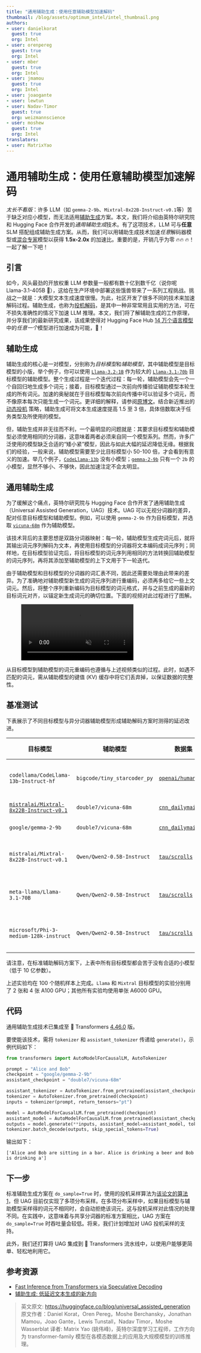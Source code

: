 ```yaml
---
title: "通用辅助生成：使用任意辅助模型加速解码"
thumbnail: /blog/assets/optimum_intel/intel_thumbnail.png
authors:
- user: danielkorat
  guest: true
  org: Intel
- user: orenpereg
  guest: true
  org: Intel
- user: mber
  guest: true
  org: Intel
- user: jmamou
  guest: true
  org: Intel
- user: joaogante
- user: lewtun
- user: Nadav-Timor
  guest: true
  org: weizmannscience
- user: moshew
  guest: true
  org: Intel
translators:
- user: MatrixYao
---
```


# 通用辅助生成：使用任意辅助模型加速解码

<em>太长不看版</em>：许多 LLM（如 `gemma-2-9b`、`Mixtral-8x22B-Instruct-v0.1`等）苦于缺乏对应小模型，而无法适用[辅助生成](https://huggingface.co/blog/zh/assisted-generation)方案。本文，我们将介绍由英特尔研究院和 Hugging Face 合作开发的*通用辅助生成*技术。有了这项技术，LLM 可与**任意** SLM 搭配组成辅助生成方案。从而，我们可以用辅助生成技术加速*任意*解码器模型或[混合专家](https://huggingface.co/blog/zh/moe)模型以获得 **1.5x-2.0x** 的加速比。重要的是，开销几乎为零 🔥🔥 🔥！一起了解一下吧！

## 引言

如今，风头最劲的开放权重 LLM 参数量一般都有数十亿到数千亿（说你呢 Llama-3.1-405B 👋），这给在生产环境中部署这些饿兽带来了一系列工程挑战。挑战之一就是：大模型文本生成速度很慢。为此，社区开发了很多不同的技术来加速解码过程。辅助生成，也称为[投机解码](https://arxiv.org/abs/2211.17192)，是其中一种非常常用且实用的方法，可在不损失准确性的情况下加速 LLM 推理。本文，我们将了解辅助生成的工作原理，并分享我们的最新研究成果，该成果使得对 Hugging Face Hub [14 万个语言模型](https://huggingface.co/models?pipeline_tag=text-generation&sort=trending)中的*任意一个*模型进行加速成为可能，🚀！ 

## 辅助生成

辅助生成的核心是一对模型，分别称为*目标模型*和*辅助模型*，其中辅助模型是目标模型的小版，举个例子，你可以使用 [`Llama-3.2-1B`](https://huggingface.co/meta-llama/Llama-3.2-1B) 作为较大的 [`Llama-3.1-70b`](https://huggingface.co/meta-llama/Llama-3.1-70b) 目标模型的辅助模型。整个生成过程是一个迭代过程：每一轮，辅助模型会先一个一个自回归地生成多个词元；接着，目标模型通过一次前向传播验证辅助模型本轮生成的所有词元。加速的奥秘就在于目标模型每次前向传播中可以验证多个词元，而不像原本每次只能生成一个词元。更详细的解释，请参阅[原博文](https://huggingface.co/blog/zh/assisted-generation)。结合新近推出的[动态投机](https://huggingface.co/blog/dynamic_speculation_lookahead) 策略，辅助生成可将文本生成速度提高 1.5 至 3 倍，具体倍数取决于任务类型及所使用的模型。

但，辅助生成并非无往而不利，一个最明显的问题就是：其要求目标模型和辅助模型必须使用相同的分词器，这意味着两者必须来自同一个模型系列。然而，许多广泛使用的模型缺乏合适的“矮小紧”模型，因此与如此大幅的延迟降低无缘。根据我们的经验，一般来说，辅助模型需要至少比目标模型小 50-100 倍，才会看到有意义的加速。举几个例子，[`CodeLlama-13b`](https://huggingface.co/meta-llama/CodeLlama-13b-Instruct-hf) 没有小模型；[`gemma-2-9b`](https://huggingface.co/google/gemma-2-9b) 只有一个 `2b` 的小模型，显然不够小、不够快，因此加速注定不会太明显。

## 通用辅助生成

为了缓解这个痛点，英特尔研究院与 Hugging Face 合作开发了通用辅助生成（Universal Assisted Generation，UAG）技术。UAG 可以无视分词器的差异，配对任意目标模型和辅助模型。例如，可以使用 `gemma-2-9b` 作为目标模型，并选取 [`vicuna-68m`](https://huggingface.co/double7/vicuna-68m) 作为辅助模型。

该技术背后的主要思想是双路分词器映射：每一轮，辅助模型生成完词元后，就将其输出词元序列解码为文本，再使用目标模型的分词器将文本编码成词元序列；同样地，在目标模型验证完后，将目标模型的词元序列用相同的方法转换回辅助模型的词元序列，再将其添加至辅助模型的上下文用于下一轮迭代。

由于辅助模型和目标模型的分词器的词汇表不同，因此还需要处理由此带来的差异。为了准确地对辅助模型新生成的词元序列进行重编码，必须再多给它一些上文词元。然后，将整个序列重新编码为目标模型的词元格式，并与之前生成的最新的目标词元对齐，以锚定新生成词元的确切位置。下面的视频对此过程进行了图解。

<!-- [GIF 1 -- FWD PASS] -->
<figure class="image table text-center m-0 w-full">
    <video
        style="max-width: 80%; margin: auto;"
        autoplay loop muted playsinline
        src="https://huggingface.co/datasets/huggingface/documentation-images/resolve/main/blog/universal-assisted-generation/method-animation.mov"
    ></video>
</figure>

从目标模型到辅助模型的词元重编码也遵循与上述视频类似的过程。此时，如遇不匹配的词元，需从辅助模型的键值 (KV) 缓存中将它们丢弃掉，以保证数据的完整性。

## 基准测试

下表展示了不同目标模型与异分词器辅助模型形成辅助解码方案时测得的延迟改进。

| 目标模型 | 辅助模型 | 数据集 | 任务 | 加速比 |
|----------------------|---------------------|---------------------------|---------------------------|---------------------------|
| `codellama/CodeLlama-13b-Instruct-hf` | `bigcode/tiny_starcoder_py` | [`openai/humaneval`](https://huggingface.co/datasets/openai/openai_humaneval) | 代码生成 | **1.90x** |
| [`mistralai/Mixtral-8x22B-Instruct-v0.1`](mistralai/Mixtral-8x22B-Instruct-v0.1) | `double7/vicuna-68m`  | [`cnn_dailymail`](https://huggingface.co/datasets/cnn_dailymail)   | 摘要 | **1.52x** |
| `google/gemma-2-9b` | `double7/vicuna-68m`  | [`cnn_dailymail`](https://huggingface.co/datasets/cnn_dailymail)   | 摘要 | **1.76x** |
| `mistralai/Mixtral-8x22B-Instruct-v0.1` | `Qwen/Qwen2-0.5B-Instruct`  | [`tau/scrolls`](https://huggingface.co/datasets/tau/scrolls)   | 长文摘要 | **1.78x** |
| `meta-llama/Llama-3.1-70B` | `Qwen/Qwen2-0.5B-Instruct`  | [`tau/scrolls`](https://huggingface.co/datasets/tau/scrolls)   | 长文摘要 | **1.78x** |
| `microsoft/Phi-3-medium-128k-instruct` | `Qwen/Qwen2-0.5B-Instruct`  | [`tau/scrolls`](https://huggingface.co/datasets/tau/scrolls)   | 长文摘要 | **1.91x** |

请注意，在标准辅助解码方案下，上表中所有目标模型都会苦于没有合适的小模型（低于 10 亿参数）。

上述实验均在 100 个随机样本上完成。`Llama` 和 `Mixtral` 目标模型的实验分别用了 2 张和 4 张 A100 GPU；其他所有实验均使用单张 A6000 GPU。

## 代码

通用辅助生成技术已集成至 🤗 Transformers [4.46.0](https://github.com/huggingface/transformers/releases/tag/v4.46.0) 版。

要使能该技术，需将 `tokenizer` 和 `assistant_tokenizer` 传递给 `generate()`，示例代码如下：

```python
from transformers import AutoModelForCausalLM, AutoTokenizer

prompt = "Alice and Bob"
checkpoint = "google/gemma-2-9b"
assistant_checkpoint = "double7/vicuna-68m"

assistant_tokenizer = AutoTokenizer.from_pretrained(assistant_checkpoint)
tokenizer = AutoTokenizer.from_pretrained(checkpoint)
inputs = tokenizer(prompt, return_tensors="pt")

model = AutoModelForCausalLM.from_pretrained(checkpoint)
assistant_model = AutoModelForCausalLM.from_pretrained(assistant_checkpoint)
outputs = model.generate(**inputs, assistant_model=assistant_model, tokenizer=tokenizer, assistant_tokenizer=assistant_tokenizer)
tokenizer.batch_decode(outputs, skip_special_tokens=True)
```
输出如下：
```
['Alice and Bob are sitting in a bar. Alice is drinking a beer and Bob is drinking a']
```

## 下一步

标准辅助生成方案在 `do_sample=True` 时，使用的投机采样算法为[该论文的算法 1](https://arxiv.org/pdf/2211.17192.pdf)，但 UAG 
目前仅实现了多项分布采样。在多项分布采样中，如果目标模型与辅助模型采样得的词元不相同时，会自动拒绝该词元，这与投机采样对此情况的处理不同。在实践中，这意味着与共享分词器的标准方案相比，UAG 方案在 `do_sample=True` 时吞吐量会较低。将来，我们计划增加对 UAG 投机采样的支持。

此外，我们还打算将 UAG 集成到 🤗 Transformers 流水线中，以使用户能够更简单、轻松地利用它。

## 参考资源

- [Fast Inference from Transformers via Speculative Decoding](https://arxiv.org/pdf/2211.17192)
- [辅助生成: 低延迟文本生成的新方向](https://huggingface.co/blog/zh/assisted-generation)

> 英文原文: <url> https://huggingface.co/blog/universal_assisted_generation </url>
> 原文作者：Daniel Korat，Oren Pereg，Moshe Berchansky，Jonathan Mamou，Joao Gante，Lewis Tunstall，Nadav Timor，Moshe Wasserblat
> 译者: Matrix Yao (姚伟峰)，英特尔深度学习工程师，工作方向为 transformer-family 模型在各模态数据上的应用及大规模模型的训练推理。
